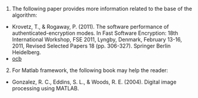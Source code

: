 
1) The following paper provides more information related to the base of the algorithm:
  * Krovetz, T., & Rogaway, P. (2011). The software performance of authenticated-encryption modes. In Fast Software Encryption: 18th International Workshop, FSE 2011, Lyngby, Denmark, February 13-16, 2011, Revised Selected Papers 18 (pp. 306-327). Springer Berlin Heidelberg.
  * [ocb](https://www.cs.ucdavis.edu/~rogaway/ocb/index.html)

2) For Matlab framework, the following book may help the reader:
  * Gonzalez, R. C., Eddins, S. L., & Woods, R. E. (2004). Digital image processing using MATLAB.
